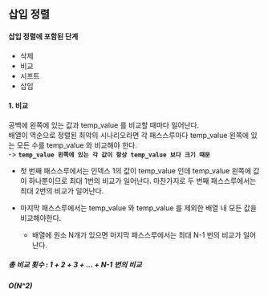## 삽입 정렬

#### 삽입 정렬에 포함된 단계
- 삭제
- 비교
- 시프트
- 삽입

#### 1. 비교

공백에 왼쪽에 있는 값과 temp_value 를 비교할 때마다 일어난다.
<br>배열이 역순으로 정렬된 최악의 시나리오라면 
각 패스스루마다 temp_value 왼쪽에 있는 모든 수를 temp_value 와 비교해야 한다.<br>
    -> **`temp_value 왼쪽에 있는 각 값이 항상 temp_value 보다 크기 때문`**

* 첫 번째 패스스루에서는 인덱스 1의 값이 temp_value 인데 temp_value 왼쪽에 값이 하나뿐이므로
최대 1번의 비교가 일어난다. 마찬가지로 두 번째 패스스루에서는 최대 2번의 비교가 일어난다.

* 마지막 패스스루에서는 temp_value 와 temp_value 를 제외한 배열 내 모든 값을 비교해야한다.
    - 배열에 원소 N개가 있으면 마지막 패스스루에서는 최대 N-1 번의 비교가 일어난다.

##### 총 비교 횟수 : 1 + 2 + 3 + ... + N-1 번의 비교
##### O(N^2)


